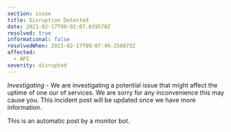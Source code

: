 ```yaml
---
section: issue
title: Disruption Detected
date: 2021-02-17T09:02:07.039570Z
resolved: true
informational: false
resolvedWhen: 2021-02-17T09:07:49.258873Z
affected:
  - API
severity: disrupted
---
```

*Investigating* - We are investigating a potential issue that might affect the uptime of one our of services. We are sorry for any inconvenience this may cause you. This incident post will be updated once we have more information.

This is an automatic post by a monitor bot.
        